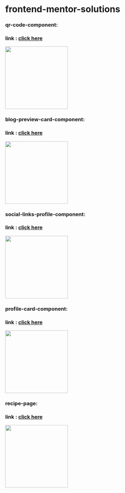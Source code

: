 # frontend-mentor-solutions

### qr-code-component:

### link : [click here](https://srjuchenko.github.io/frontend-mentor-solutions/qr-code-component-main/index.html)

<img src="https://github.com/user-attachments/assets/f51b4b47-47a9-4771-bd23-141449812e8d" width="200">

### blog-preview-card-component:

### link : [click here](https://srjuchenko.github.io/frontend-mentor-solutions/blog-preview-card-main/index.html)

<img src="https://github.com/user-attachments/assets/8b5f07c5-8a33-4399-bbec-be57be14fcbe" width=200>

### social-links-profile-component:
### link : [click here](https://srjuchenko.github.io/frontend-mentor-solutions/social-links-profile-main/index.html)

<img src="https://github.com/user-attachments/assets/d2601e7e-3ce5-45e4-876a-90d77bc29cde" width=200>

### profile-card-component:
### link : [click here](https://srjuchenko.github.io/frontend-mentor-solutions/profile-card-component-main/index.html)
<img src="https://github.com/user-attachments/assets/70e9cde2-2389-4f09-af16-c6f5d3c5266d" width=200>


### recipe-page: 
### link : [click here](https://srjuchenko.github.io/frontend-mentor-solutions/recipe-page/index.html)
<img src="https://github.com/user-attachments/assets/28c2cca8-20bb-4977-b913-f94b7913dfe5" width=200>

